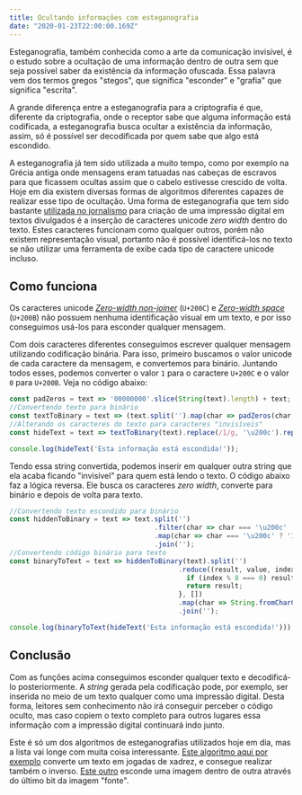 ```yaml
---
title: Ocultando informações com esteganografia
date: "2020-01-23T22:00:00.169Z"
---
```


Esteganografia, também conhecida como a arte da comunicação invisível, é o estudo sobre a ocultação de uma informação dentro de outra sem que seja possível saber da existência da informação ofuscada. Essa palavra vem dos termos gregos "stegos", que significa "esconder" e "grafia" que significa "escrita".

A grande diferença entre a esteganografia para a criptografia é que, diferente da criptografia, onde o receptor sabe que alguma informação está codificada, a esteganografia busca ocultar a existência da informação, assim, só é possível ser decodificada por quem sabe que algo está escondido.

A esteganografia já tem sido utilizada a muito tempo, como por exemplo na Grécia antiga onde mensagens eram tatuadas nas cabeças de escravos para que ficassem ocultas assim que o cabelo estivesse crescido de volta. Hoje em dia existem diversas formas de algoritmos diferentes capazes de realizar esse tipo de ocultação. Uma forma de esteganografia que tem sido bastante [utilizada no jornalismo](https://www.zachaysan.com/writing/2017-12-30-zero-width-characters) para criação de uma impressão digital em textos divulgados é a inserção de caracteres unicode _zero width_ dentro do texto. Estes caracteres funcionam como qualquer outros, porém não existem representação visual, portanto não é possível identificá-los no texto se não utilizar uma ferramenta de exibe cada tipo de caractere unicode incluso.

## Como funciona

Os caracteres unicode _[Zero-width non-joiner](https://en.wikipedia.org/wiki/Zero-width_non-joiner)_ (`U+200C`) e _[Zero-width space](https://en.wikipedia.org/wiki/Zero-width_space)_ (`U+200B`) não possuem nenhuma identificação visual em um texto, e por isso conseguimos usá-los para esconder qualquer mensagem.

Com dois caracteres diferentes conseguimos escrever qualquer mensagem utilizando codificação binária. Para isso, primeiro buscamos o valor unicode de cada caractere da mensagem, e convertemos para binário. Juntando todos esses, podemos converter o valor `1` para o caractere `U+200C` e o valor `0` para `U+200B`. Veja no código abaixo:

```js
const padZeros = text => '00000000'.slice(String(text).length) + text;
//Convertendo texto para binário
const textToBinary = text => (text.split('').map(char => padZeros(char.charCodeAt(0).toString(2))).join(''));
//Alterando os caracteres do texto para caracteres "invisíveis"
const hideText = text => textToBinary(text).replace(/1/g, '\u200c').replace(/0/g, '\u200b');

console.log(hideText('Esta informação está escondida!'));
```

Tendo essa string convertida, podemos inserir em qualquer outra string que ela acaba ficando "invisível" para quem está lendo o texto.
O código abaixo faz a lógica reversa. Ele busca os caracteres _zero width_, converte para binário e depois de volta para texto.

```js
//Convertendo texto escondido para binário
const hiddenToBinary = text => text.split('')
                                    .filter(char => char === '\u200c' || char === '\u200b')
                                    .map(char => char === '\u200c' ? '1' : '0')
                                    .join('');
//Convertendo código binário para texto
const binaryToText = text => hiddenToBinary(text).split('')
                                          .reduce((result, value, index, array) => {
                                            if (index % 8 === 0) result.push(array.slice(index, index + 8));
                                            return result;
                                          }, [])
                                          .map(char => String.fromCharCode(parseInt(char.join(''), 2)))
                                          .join('');

console.log(binaryToText(hideText('Esta informação está escondida!')));
```

## Conclusão

Com as funções acima conseguimos esconder qualquer texto e decodificá-lo posteriormente. A _string_ gerada pela codificação pode, por exemplo, ser inserida no meio de um texto qualquer como uma impressão digital. Desta forma, leitores sem conhecimento não irá conseguir perceber o código oculto, mas caso copiem o texto completo para outros lugares essa informação com a impressão digital continuará indo junto.

Este é só um dos algoritmos de esteganografias utilizados hoje em dia, mas a lista vai longe com muita coisa interessante. [Este algoritmo aqui por exemplo](https://incoherency.co.uk/chess-steg/) converte um texto em jogadas de xadrez, e consegue realizar também o inverso. [Este outro](https://incoherency.co.uk/image-steganography/) esconde uma imagem dentro de outra através do último bit da imagem "fonte".